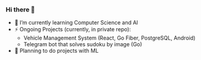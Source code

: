 ### Hi there 👋
- 🌱 I’m currently learning Computer Science and AI
- ⚡ Ongoing Projects (currently, in private repo):
  - Vehicle Management System (React, Go Fiber, PostgreSQL, Android)
  - Telegram bot that solves sudoku by image (Go)
- 🔭 Planning to do projects with ML
